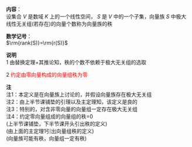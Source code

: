 **内容**：  
设集合 $V$ 是数域 $K$ 上的一个线性空间， $S$ 是 $V$ 中的一个子集，向量族 $S$ 中极大线性无关组(若存在)的向量个数称为向量族的秩  
  
**数学记号**：  
 $\rm{rank(S)}=\rm{r(S)}$  
  
**说明**  
1 由替换定理+其推论知，秩的个数不依赖于极大无关组的选取  
  
2 <font color=red>约定由零向量构成的向量组秩为零</font>  
  
**注**  
注1：本定义是在向量族上讨论的，并假设向量族存在极大无关组  
注2：由上半节课铺垫的引理以及主定理知，该定义是良的  
注3：特别的，对含非零向量的向量组一定存在极大无关组  
注4：约定零向量组成的向量组的秩=0  
(上半节课铺垫，下半节课开头引出秩的定义)  
(由上面的主定理1引出向量组秩的定义)  
(向量族可能有秩，向量组一定有秩)  
